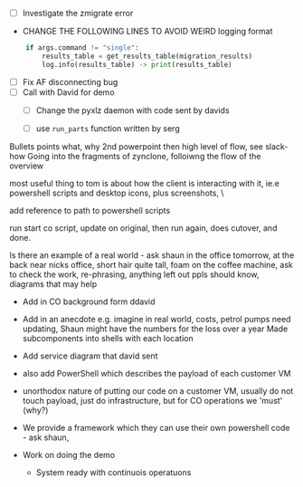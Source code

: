 - [ ] Investigate the zmigrate error

- CHANGE THE FOLLOWING LINES TO AVOID WEIRD logging format
```Python
    if args.command != "single":
        results_table = get_results_table(migration_results)
        log.info(results_table) -> print(results_table)
```

- [ ] Fix AF disconnecting bug
- [ ] Call with David for demo
	- [ ] Change the pyxlz daemon with code sent by davids
	- [ ] use `run_parts` function written by serg


Bullets points what, why 
2nd powerpoint then high level of flow, see slack- how
Going into the fragments of zynclone, folloiwng the flow of the overview

most useful thing to tom is about how the client is interacting with it, ie.e powershell scripts and desktop icons, plus screenshots, \

add reference to path to powershell scripts

run start co script, update on original, then run again, does cutover, and done.

Is there an example of a real world - ask shaun in the office tomorrow, at the back near nicks office, short hair quite tall, foam on the coffee machine, ask to check the work, re-phrasing, anything left out ppls should know, diagrams that may help

- Add in CO background form ddavid


- Add in an anecdote e.g. imagine in real world, costs, petrol pumps need updating, Shaun might have the numbers for the loss over a year
Made subcomponents into shells with each location

- Add service diagram that david sent
- also add PowerShell which describes the payload of each customer VM


- unorthodox nature of putting our code on a customer VM, usually do not touch payload, just do infrastructure, but for CO operations we 'must' (why?)
- We provide a framework which they can use their own powershell code - ask shaun, 


- Work on doing the demo
	- System ready with continuois operatuons
